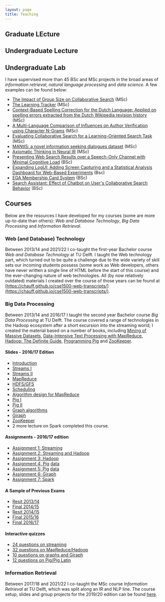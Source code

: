```yaml
---
layout: page
title: Teaching
---
```


## Graduate LEcture

## Undergraduate Lecture

## Undergraduate Lab

I have supervised more than 45 BSc and MSc projects in the broad areas of *information retrieval*, *natural language processing* and *data science*. A few examples can be found below:

- [The Impact of Group Size on Collaborative Search](http://resolver.tudelft.nl/uuid:d820f21f-66b0-44c0-9678-283134baca5b) (MSc)
- [The Learning Tracker](http://resolver.tudelft.nl/uuid:f6c2ede4-a4e3-4ff0-b681-b0d057854e3c) (MSc)
- [Context-Based Spelling Correction for the Dutch Language: Applied on spelling errors extracted from the Dutch Wikipedia revision history](http://resolver.tudelft.nl/uuid:39069582-d34b-4586-bb46-92ea49b07b57) (MSc)
- [A Multi-Language Comparison of Influences on Author Verification using Character N-Grams](http://resolver.tudelft.nl/uuid:47d8d028-6ec2-4b75-b380-0c4c0ae58c5d) (MSc)
- [Evaluating Collaborative Search for a Learning-Oriented Search Task](http://resolver.tudelft.nl/uuid:5e23ca23-1691-463e-bce4-cea3aa8b6946) (MSc)
- [MANtIS: a novel information seeking dialogues dataset](http://resolver.tudelft.nl/uuid:0ab2d1e4-385e-43cf-9883-cfc6c2f3f19c) (MSc)
- [Axiomatic Thinking in Neural IR](http://resolver.tudelft.nl/uuid:3a825598-e4b3-4865-ac3f-07172afa7ec1) (MSc)
- [Presenting Web Search Results over a Speech-Only Channel with Minimal Cognitive Load](http://resolver.tudelft.nl/uuid:c0dd4855-2ae5-413a-88c0-20296710d597) (BSc)
- [Expanding LogUI: Adding Screen Capturing and a Statistical Analysis Dashboard for Web-Based Experiments](http://resolver.tudelft.nl/uuid:c9ae03b2-42ca-4398-9c72-5f1a62309d93) (Bsc)
- [EGA Membership Card System](http://resolver.tudelft.nl/uuid:83e33bda-db48-405d-9830-b095d9cb28c3) (BSc)
- [Search Assistant: Effect of Chatbot on User's Collaborative Search Behavior](http://resolver.tudelft.nl/uuid:bfdb053c-2f4a-4943-b382-6085cfcbbae6) (BSc)

## Courses
 
 Below are the resources I have developed for my courses (some are more up-to-date than others): 
*Web and Database Technology*, *Big Data Processing* and *Information Retrieval*.

### Web (and Database) Technology

Between 2013/14 and 2021/22 I co-taught the first-year Bachelor course *Web and Database Technology* at TU Delft. I taught the Web technology part, which turned out to be quite a challenge due to the wide variety of skill sets our incoming students possess (some work as Web developers, others have never written a single line of HTML before the start of this course) and the ever-changing nature of web technologies. All (by now relatively outdated) materials I created over the course of those years can be found at [https://chauff.github.io/cse1500-web-transcripts/](https://chauff.github.io/cse1500-web-transcripts/). 


### Big Data Processing

Between 2013/14 and 2016/17 I taught the second year Bachelor course *Big Data Processing* at TU Delft. The course covered a range of technologies in the Hadoop ecosystem after a short excursion into the streaming world; 
I created the material based on a number of books, including [Mining of Massive Datasets](http://www.mmds.org/),
[Data-Intensive Text Processing with MapReduce](https://lintool.github.io/MapReduceAlgorithms/), 
[Hadoop: The Definite Guide](http://shop.oreilly.com/product/0636920033448.do), [Programming Pig](http://chimera.labs.oreilly.com/books/1234000001811/index.html)
and [ZooKeeper](http://shop.oreilly.com/product/0636920028901.do). 

#### Slides - 2016/17 Edition
- [Introduction](../documents/bdp/intro.pdf)
- [Streams I](../documents/bdp/streaming1.pdf)
- [Streams II](../documents/bdp/streaming2.pdf)
- [MapReduce](../documents/bdp/mapreduce.pdf)
- [HDFS/GFS](../documents/bdp/gfs.pdf)
- [Scheduling](../documents/bdp/hadoop-ctd.pdf)
- [Algorithm design for MapReduce](../documents/bdp/design_patterns_db.pdf)
- [Pig I](../documents/bdp/pig_intro.pdf)
- [Pig II](../documents/bdp/pig_advanced.pdf)
- [Graph algorithms](../documents/bdp/graph.pdf)
- [Giraph](../documents/bdp/graph_giraph.pdf)
- [ZooKeeper](../documents/bdp/coordination_zookeeper.pdf)
- 2 more lecture on Spark completed this course.

#### Assignments - 2016/17 edition
- [Assignment 1: Streaming](../documents/bdp/assignment1.pdf)
- [Assignment 2: Streaming and Hadoop](../documents/bdp/assignment2.pdf)
- [Assignment 3: Hadoop](../documents/bdp/assignment3.pdf)
- [Assignment 4: Pig](../documents/bdp/assignment4.pdf) [data](../documents/bdp/data-assignment4.zip)
- [Assignment 5: Pig](../documents/bdp/assignment5.pdf) [data](../documents/bdp/data-assignment5.zip)
- [Assignment 6: Giraph](../documents/bdp/assignment6.pdf)
- [Assignment 7: Spark](../documents/bdp/assignment7.pdf)

#### A Sample of Previous Exams
- [Resit 2013/14](../documents/bdp/exam-1.pdf)
- [Final 2014/15](../documents/bdp/exam-2.pdf)
- [Resit 2014/15](../documents/bdp/exam-3.pdf)
- [Final 2015/16](../documents/bdp/exam-4.pdf)
- [Final 2016/17](../documents/bdp/exam-5.pdf)
 
#### Interactive quizzes
- [24 questions on streaming](http://chauff.github.io/documents/bdp-quiz/streaming.html)
- [32 questions on MapReduce/Hadoop](http://chauff.github.io/documents/bdp-quiz/hadoop.html)
- [10 questions on graphs and Giraph](http://chauff.github.io/documents/bdp-quiz/graph.html)
- [12 questions on Pig/Pig Latin](http://chauff.github.io/documents/bdp-quiz/pig.html)



### Information Retrieval

Between 2017/18 and 2021/22 I co-taught the MSc course *Information Retrieval* at TU Delft, which was split along an IR and NLP line. The course setup, slides and group projects for the 2019/20 edition can be found [here](https://github.com/chauff/IN4325).
